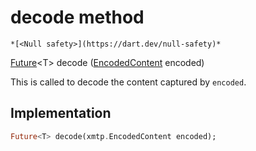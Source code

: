 


# decode method




    *[<Null safety>](https://dart.dev/null-safety)*




[Future](https://api.flutter.dev/flutter/dart-async/Future-class.html)&lt;T> decode
([EncodedContent](https://pub.dev/documentation/xmtp_proto/0.0.1-development/xmtp_proto/EncodedContent-class.html) encoded)





<p>This is called to decode the content captured by <code>encoded</code>.</p>



## Implementation

```dart
Future<T> decode(xmtp.EncodedContent encoded);
```







